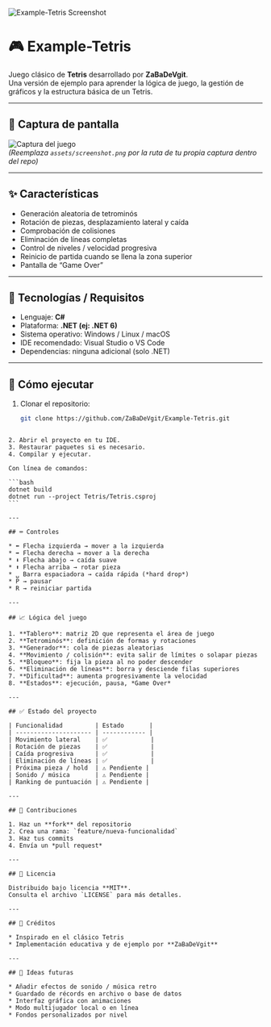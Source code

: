 ![Example-Tetris Screenshot](https://github.com/BalaZaStudio/Image-ScreenShot/blob/main/image-7.png)


# 🎮 Example-Tetris

Juego clásico de **Tetris** desarrollado por **ZaBaDeVgit**.  
Una versión de ejemplo para aprender la lógica de juego, la gestión de gráficos y la estructura básica de un Tetris.


---

## 📸 Captura de pantalla

![Captura del juego](assets/screenshot.png)  
*(Reemplaza `assets/screenshot.png` por la ruta de tu propia captura dentro del repo)*

---

## ✨ Características

- Generación aleatoria de tetrominós  
- Rotación de piezas, desplazamiento lateral y caída  
- Comprobación de colisiones  
- Eliminación de líneas completas  
- Control de niveles / velocidad progresiva  
- Reinicio de partida cuando se llena la zona superior  
- Pantalla de “Game Over”  

---

## 🧰 Tecnologías / Requisitos

- Lenguaje: **C#**  
- Plataforma: **.NET (ej: .NET 6)**  
- Sistema operativo: Windows / Linux / macOS  
- IDE recomendado: Visual Studio o VS Code  
- Dependencias: ninguna adicional (solo .NET)

---

## 🏃 Cómo ejecutar

1. Clonar el repositorio:
   ```bash
   git clone https://github.com/ZaBaDeVgit/Example-Tetris.git
````

2. Abrir el proyecto en tu IDE.
3. Restaurar paquetes si es necesario.
4. Compilar y ejecutar.

Con línea de comandos:

```bash
dotnet build
dotnet run --project Tetris/Tetris.csproj
```

---

## ⌨️ Controles

* ⬅️ Flecha izquierda → mover a la izquierda
* ➡️ Flecha derecha → mover a la derecha
* ⬇️ Flecha abajo → caída suave
* ⬆️ Flecha arriba → rotar pieza
* ␣ Barra espaciadora → caída rápida (*hard drop*)
* P → pausar
* R → reiniciar partida

---

## 📈 Lógica del juego

1. **Tablero**: matriz 2D que representa el área de juego
2. **Tetrominós**: definición de formas y rotaciones
3. **Generador**: cola de piezas aleatorias
4. **Movimiento / colisión**: evita salir de límites o solapar piezas
5. **Bloqueo**: fija la pieza al no poder descender
6. **Eliminación de líneas**: borra y desciende filas superiores
7. **Dificultad**: aumenta progresivamente la velocidad
8. **Estados**: ejecución, pausa, *Game Over*

---

## ✅ Estado del proyecto

| Funcionalidad         | Estado       |
| --------------------- | ------------ |
| Movimiento lateral    | ✅            |
| Rotación de piezas    | ✅            |
| Caída progresiva      | ✅            |
| Eliminación de líneas | ✅            |
| Próxima pieza / hold  | ⚠️ Pendiente |
| Sonido / música       | ⚠️ Pendiente |
| Ranking de puntuación | ⚠️ Pendiente |

---

## 🧩 Contribuciones

1. Haz un **fork** del repositorio
2. Crea una rama: `feature/nueva-funcionalidad`
3. Haz tus commits
4. Envía un *pull request*

---

## 📄 Licencia

Distribuido bajo licencia **MIT**.
Consulta el archivo `LICENSE` para más detalles.

---

## 🧾 Créditos

* Inspirado en el clásico Tetris
* Implementación educativa y de ejemplo por **ZaBaDeVgit**

---

## 🚀 Ideas futuras

* Añadir efectos de sonido / música retro
* Guardado de récords en archivo o base de datos
* Interfaz gráfica con animaciones
* Modo multijugador local o en línea
* Fondos personalizados por nivel



